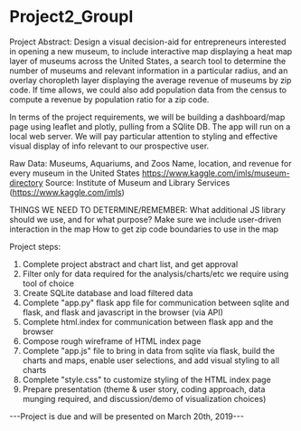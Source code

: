 # Project2_GroupI

Project Abstract: Design a visual decision-aid for entrepreneurs interested in opening a new museum,
to include interactive map displaying a heat map layer of museums across the United States,
a search tool to determine the number of museums and relevant information in a particular radius,
and an overlay choropleth layer displaying the average revenue of museums by zip code. If time
allows, we could also add population data from the census to compute a revenue by population ratio
for a zip code. 

In terms of the project requirements, we will be building a dashboard/map page using leaflet and 
plotly, pulling from a SQlite DB. The app will run on a local web server. We will pay particular
attention to styling and effective visual display of info relevant to our prospective user. 

Raw Data: Museums, Aquariums, and Zoos
Name, location, and revenue for every museum in the United States
https://www.kaggle.com/imls/museum-directory
Source: Institute of Museum and Library Services (https://www.kaggle.com/imls)

THINGS WE NEED TO DETERMINE/REMEMBER: 
What additional JS library should we use, and for what purpose? 
Make sure we include user-driven interaction in the map
How to get zip code boundaries to use in the map

Project steps: 

1. Complete project abstract and chart list, and get approval
2. Filter only for data required for the analysis/charts/etc we require using tool of choice
3. Create SQLite database and load filtered data
4. Complete "app.py" flask app file for communication between sqlite and flask, and flask 
and javascript in the browser (via API)
5. Complete html.index for communication between flask app and the browser
6. Compose rough wireframe of HTML index page
7. Complete "app.js" file to bring in data from sqlite via flask, build the charts and
maps, enable user selections, and add visual styling to all charts
8. Complete "style.css" to customize styling of the HTML index page
9. Prepare presentation (theme & user story, coding approach, data munging required, and
discussion/demo of visualization choices)

---Project is due and will be presented on March 20th, 2019---
